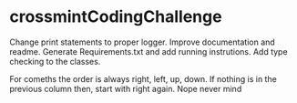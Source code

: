 # crossmintCodingChallenge

Change print statements to proper logger.
Improve documentation and readme.
Generate Requirements.txt and add running instrutions.
Add type checking to the classes.

For comeths the order is always right, left, up, down. If nothing is in the previous column then, start with right again. Nope never mind
